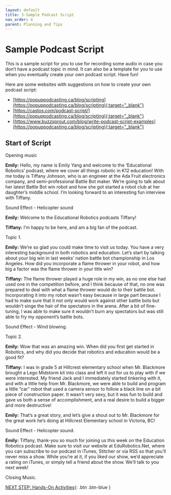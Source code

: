 ```yaml
---
layout: default
title: 3-Sample Podcast Script
nav_order: 4
parent: Planning and Tips
---
```

# Sample Podcast Script
This is a sample script for you to use for recording some audio in case you don’t have a podcast topic in mind. It can also be a template for you to use when you eventually create your own podcast script. Have fun!

Here are some websites with suggestions on how to create your own podcast script:
- [https://popuppodcasting.ca/blog/scripting](https://popuppodcasting.ca/blog/scripting){:target="_blank"}
- [https://castos.com/podcast-script/](https://popuppodcasting.ca/blog/scripting){:target="_blank"}
- [https://www.buzzsprout.com/blog/write-podcast-script-examples](https://popuppodcasting.ca/blog/scripting){:target="_blank"}

## Start of Script <br>
Opening music <br>

**Emily:** Hello, my name is Emily Yang and welcome to the ‘Educational Robotics’ podcast, where we cover all things robotic in K12 education! With me today is Tiffany Johnson, who is an engineer at the Ada Fruit electronics company, and semi-professional Battle Bot maker. We’re going to talk about her latest Battle Bot win robot and how she got started a robot club at her daughter’s middle school. I’m looking forward to an interesting fun interview with Tiffany.<br>

Sound Effect - Helicopter sound <br>

**Emily:** Welcome to the Educational Robotics podcasts Tiffany!<br>

**Tiffany:** I’m happy to be here, and am a big fan of the podcast.<br>

Topic 1.<br>

**Emily:** We’re so glad you could make time to visit us today. You have a very interesting background in both robotics and education. Let’s start by talking about your big win in last weeks’ nation battle bot championship in Los Angeles. How did you incorporate a flame thrower in your robot, and how big a factor was the flame thrower in your title win?<br>

**Tiffany:** The flame thrower played a huge role in my win, as no one else had used one in the competition before, and I think because of that, no one was prepared to deal with what a flame thrower would do to their battle bot. Incorporating it into my robot wasn’t easy because in large part because I had to make sure that it not only would work against other battle bots but wouldn’t singe the hair of the spectators in the arena. After a bit of fine-tuning, I was able to make sure it wouldn’t burn any spectators but was still able to fry my opponent’s battle bots.<br>

Sound Effect - Wind blowing.<br>

Topic 2.<br>

**Emily:** Wow that was an amazing win. When did you first get started in Robotics, and why did you decide that robotics and education would be a good fit?<br>

**Tiffany:**  I was in grade 5 at Hillcrest elementary school when Mr. Blackmore brought a Lego Midstorm kit into class and left it out for us to play with if we were interested. My friend Jack and I immediately started tinkering with it, and with a little help from Mr. Blackmore, we were able to build and program a little “car” robot that used a camera sensor to follow a black line on a bit piece of construction paper. It wasn’t very sexy, but it was fun to build and gave us both a sense of accomplishment, and a real desire to build a bigger and more destructive!<br>

**Emily:** That’s a great story, and let’s give a shout out to Mr. Blackmore for the great work he’s doing at Hillcrest Elementary school in Victoria, BC!<br>

Sound Effect - Helicopter sound.<br>

**Emily:** Tiffany, thank-you so much for joining us this week on the Education Robotics podcast. Make sure to visit our website at EduRobotics.Net, where you can subscribe to our podcast in iTunes, Stitcher or via RSS so that you’ll never miss a show. While you’re at it, if you liked our show, we’d appreciate a rating on iTunes, or simply tell a friend about the show. We’ll talk to you next week!<br>

Closing Music.<br>

[NEXT STEP: Hands-On Activities](activities-intro.html){: .btn .btn-blue }
